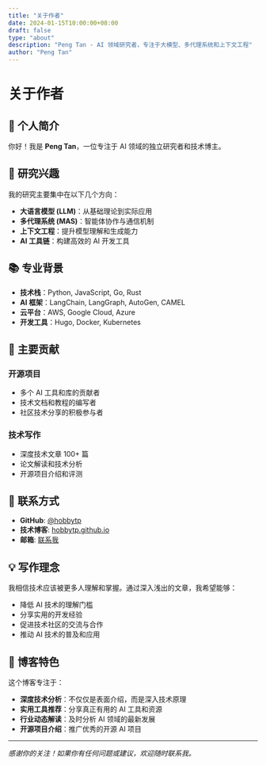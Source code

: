 ```yaml
---
title: "关于作者"
date: 2024-01-15T10:00:00+08:00
draft: false
type: "about"
description: "Peng Tan - AI 领域研究者，专注于大模型、多代理系统和上下文工程"
author: "Peng Tan"
---
```


# 关于作者

## 👋 个人简介

你好！我是 **Peng Tan**，一位专注于 AI 领域的独立研究者和技术博主。

## 🎯 研究兴趣

我的研究主要集中在以下几个方向：

- **大语言模型 (LLM)**：从基础理论到实际应用
- **多代理系统 (MAS)**：智能体协作与通信机制
- **上下文工程**：提升模型理解和生成能力
- **AI 工具链**：构建高效的 AI 开发工具

## 📚 专业背景

- **技术栈**：Python, JavaScript, Go, Rust
- **AI 框架**：LangChain, LangGraph, AutoGen, CAMEL
- **云平台**：AWS, Google Cloud, Azure
- **开发工具**：Hugo, Docker, Kubernetes

## 🌟 主要贡献

### 开源项目

- 多个 AI 工具和库的贡献者
- 技术文档和教程的编写者
- 社区技术分享的积极参与者

### 技术写作

- 深度技术文章 100+ 篇
- 论文解读和技术分析
- 开源项目介绍和评测

## 🔗 联系方式

- **GitHub**: [@hobbytp](https://github.com/hobbytp)
- **技术博客**: [hobbytp.github.io](https://hobbytp.github.io)
- **邮箱**: [联系我](mailto:your-email@example.com)

## 💡 写作理念

我相信技术应该被更多人理解和掌握。通过深入浅出的文章，我希望能够：

- 降低 AI 技术的理解门槛
- 分享实用的开发经验
- 促进技术社区的交流与合作
- 推动 AI 技术的普及和应用

## 🎨 博客特色

这个博客专注于：

- **深度技术分析**：不仅仅是表面介绍，而是深入技术原理
- **实用工具推荐**：分享真正有用的 AI 工具和资源
- **行业动态解读**：及时分析 AI 领域的最新发展
- **开源项目介绍**：推广优秀的开源 AI 项目

---

*感谢你的关注！如果你有任何问题或建议，欢迎随时联系我。*
